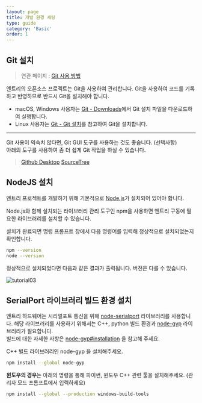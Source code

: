 ```yaml
---
layout: page
title: 개발 환경 세팅
type: guide
category: 'Basic'
order: 1
---
```


## Git 설치

> 연관 페이지 : [Git 사용 방법](/docs/guide/etc/2016-05-03-git_fork.html)

엔트리의 오픈소스 프로젝트는 Git을 사용하여 관리합니다.
Git을 사용하여 코드를 기록하고 반영하므로 반드시 Git을 설치해야 합니다.

- macOS, Windows 사용자는 [Git - Downloads](https://git-scm.com/downloads)에서 Git 설치 파일을 다운로드하여 실행합니다.
- Linux 사용자는 [Git - Git 설치](https://git-scm.com/book/ko/v2/%EC%8B%9C%EC%9E%91%ED%95%98%EA%B8%B0-Git-%EC%84%A4%EC%B9%98)를 참고하여 Git을 설치합니다.

---

Git 사용이 익숙치 않다면, Git GUI 도구를 사용하는 것도 좋습니다. (선택사항)  
아래의 도구를 사용하여 좀 더 쉽게 Git 작업을 하실 수 있습니다.

> [Github Desktop](https://desktop.github.com/)
> [SourceTree](https://www.sourcetreeapp.com/)

## NodeJS 설치

엔트리 프로젝트를 개발하기 위해 기본적으로 [Node.js](https://nodejs.org/en/)가 설치되어 있어야 합니다.

Node.js와 함께 설치되는 라이브러리 관리 도구인 npm을 사용하면 엔트리 구동에 필요한 라이브러리를 설치할 수 있습니다.

설치가 완료되면 명령 프롬프트 창에서 다음 명령어를 입력해 정상적으로 설치되었는지 확인합니다.

```bash
npm --version
node --version
```

정상적으로 설치되었다면 다음과 같은 결과가 출력됩니다. 버전은 다를 수 있습니다.

![tutorial03](/docs/images/tutorial/tutorial03.png)

## SerialPort 라이브러리 빌드 환경 설치

엔트리 하드웨어는 시리얼포트 통신을 위해 [node-serialport](https://github.com/node-serialport/node-serialport) 라이브러리를 사용합니다.
해당 라이브러리를 사용하기 위해서는 C++, python 빌드 환경과 [node-gyp](https://github.com/nodejs/node-gyp) 라이브러리가 필요합니다.  
빌드에 대한 자세한 사항은 [node-gyp#installation](https://github.com/nodejs/node-gyp#installation) 을 참고해 주세요.

C++ 빌드 라이브러리인 node-gyp 을 설치해주세요.
```bash
npm install --global node-gyp
```

**윈도우의 경우**는 아래의 명령을 통해 파이썬, 윈도우 C++ 관련 툴을 설치해주세요. (관리자 모드 프롬프트에서 입력하세요)
```bash
npm install --global --production windows-build-tools
```

